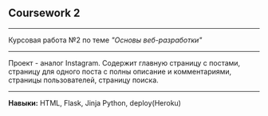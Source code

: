 ## Coursework 2

---

Курсовая работа №2 по теме _"Основы веб-разработки"_

---

Проект - аналог Instagram. Содержит главную страницу с постами, страницу для одного поста с полны описание и комментариями, страницы пользователей, страницу поиска.

---

**Навыки:**  HTML, Flask, Jinja Python, deploy(Heroku)